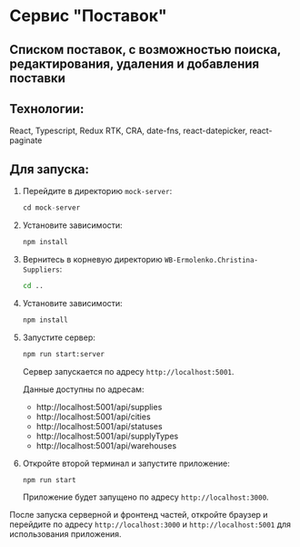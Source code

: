 # Cервис "Поставок"

## Списком поставок, с возможностью поиска, редактирования, удаления и добавления поставки

## Технологии:

React, Typescript, Redux RTK, CRA, date-fns, react-datepicker, react-paginate

## Для запуска:

1. Перейдите в директорию `mock-server`:

   ```s
   cd mock-server
   ```

2. Установите зависимости:

   ```sh
   npm install
   ```

3. Вернитесь в корневую директорию `WB-Ermolenko.Christina-Suppliers`:

   ```sh
   cd ..
   ```

4. Установите зависимости:

   ```sh
   npm install
   ```

5. Запустите сервер:

   ```sh
   npm run start:server
   ```

   Сервер запускается по адресу `http://localhost:5001`.

   Данные доступны по адресам:

   - http://localhost:5001/api/supplies
   - http://localhost:5001/api/cities
   - http://localhost:5001/api/statuses
   - http://localhost:5001/api/supplyTypes
   - http://localhost:5001/api/warehouses

6. Откройте второй терминал и запустите приложение:

   ```sh
   npm run start
   ```

   Приложение будет запущено по адресу `http://localhost:3000`.

После запуска серверной и фронтенд частей, откройте браузер и перейдите по адресу `http://localhost:3000` и `http://localhost:5001` для использования приложения.
